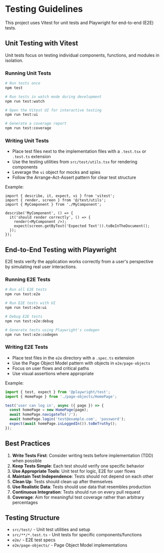 # Testing Guidelines

This project uses Vitest for unit tests and Playwright for end-to-end (E2E) tests.

## Unit Testing with Vitest

Unit tests focus on testing individual components, functions, and modules in isolation.

### Running Unit Tests

```bash
# Run tests once
npm test

# Run tests in watch mode during development
npm run test:watch

# Open the Vitest UI for interactive testing
npm run test:ui

# Generate a coverage report
npm run test:coverage
```

### Writing Unit Tests

- Place test files next to the implementation files with a `.test.tsx` or `.test.ts` extension
- Use the testing utilities from `src/test/utils.tsx` for rendering components
- Leverage the `vi` object for mocks and spies
- Follow the Arrange-Act-Assert pattern for clear test structure

Example:

```tsx
import { describe, it, expect, vi } from 'vitest';
import { render, screen } from '@/test/utils';
import { MyComponent } from './MyComponent';

describe('MyComponent', () => {
  it('should render correctly', () => {
    render(<MyComponent />);
    expect(screen.getByText('Expected Text')).toBeInTheDocument();
  });
});
```

## End-to-End Testing with Playwright

E2E tests verify the application works correctly from a user's perspective by simulating real user interactions.

### Running E2E Tests

```bash
# Run all E2E tests
npm run test:e2e

# Run E2E tests with UI
npm run test:e2e:ui

# Debug E2E tests
npm run test:e2e:debug

# Generate tests using Playwright's codegen
npm run test:e2e:codegen
```

### Writing E2E Tests

- Place test files in the `e2e` directory with a `.spec.ts` extension
- Use the Page Object Model pattern with objects in `e2e/page-objects`
- Focus on user flows and critical paths
- Use visual assertions where appropriate

Example:

```ts
import { test, expect } from '@playwright/test';
import { HomePage } from './page-objects/HomePage';

test('user can log in', async ({ page }) => {
  const homePage = new HomePage(page);
  await homePage.navigateTo('/');
  await homePage.login('test@example.com', 'password');
  expect(await homePage.isLoggedIn()).toBeTruthy();
});
```

## Best Practices

1. **Write Tests First**: Consider writing tests before implementation (TDD) when possible
2. **Keep Tests Simple**: Each test should verify one specific behavior
3. **Use Appropriate Tools**: Unit test for logic, E2E for user flows
4. **Maintain Test Independence**: Tests should not depend on each other
5. **Clean Up**: Tests should clean up after themselves
6. **Use Realistic Data**: Tests should use data that resembles production
7. **Continuous Integration**: Tests should run on every pull request
8. **Coverage**: Aim for meaningful test coverage rather than arbitrary percentages

## Testing Structure

- `src/test/` - Unit test utilities and setup
- `src/**/*.test.ts` - Unit tests for specific components/functions
- `e2e/` - E2E test specs
- `e2e/page-objects/` - Page Object Model implementations 